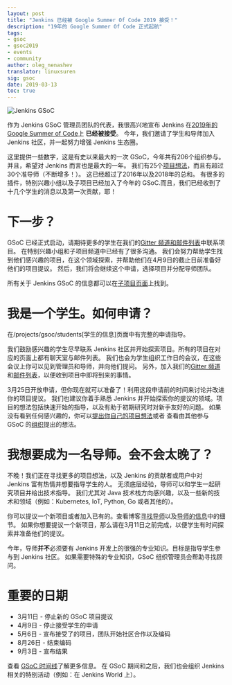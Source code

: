 ```yaml
---
layout: post
title: "Jenkins 已经被 Google Summer Of Code 2019 接受！"
description: "19年的 Google Summer Of Code 正式起航"
tags:
- gsoc
- gsoc2019
- events
- community
author: oleg_nenashev
translator: linuxsuren
sig: gsoc
date: 2019-03-13
toc: true
---
```


![Jenkins GSoC](../../../images/gsoc/jenkins-gsoc-logo_small.png)

作为 Jenkins GSoC 管理员团队的代表，我很高兴地宣布 Jenkins 在[2019年的 Google Summer of Code](https://summerofcode.withgoogle.com/)上 **已经被接受**。
今年，我们邀请了学生和导师加入 Jenkins 社区，并一起努力增强 Jenkins 生态圈。

这里提供一些数字，这是有史以来最大的一次 GSoC，今年共有206个组织参与。并且，希望对 Jenkins 而言也是最大的一年。
我们有25个[项目想法](https://jenkins.io/projects/gsoc/2019/project-ideas/)，而且有超过30个准导师（不断增多！）。
这已经超过了2016年以及2018年的总和。
有很多的插件，特别兴趣小组以及子项目已经加入了今年的 GSoC.而且，我们已经收到了十几个学生的消息以及第一次贡献，耶！

# 下一步？

GSoC 已经正式启动，请期待更多的学生在我们的[Gitter 频道和邮件列表](https://jenkins.io/zh/projects/gsoc/#contacts)中联系项目。
在特别兴趣小组和子项目频道中已经有了很多沟通。
我们会努力帮助学生找到他们感兴趣的项目，在这个领域探索，并帮助他们在4月9日的截止日前准备好他们的项目提议。
然后，我们将会继续这个申请，选择项目并分配导师团队。

所有关于 Jenkins GSoC 的信息都可以在[子项目页面](https://jenkins.io/zh/projects/gsoc/)上找到。

# 我是一个学生。如何申请？

在/projects/gsoc/students[学生的信息]页面中有完整的申请指导。

我们鼓励感兴趣的学生尽早联系 Jenkins 社区并开始探索项目。所有的项目在对应的页面上都有聊天室与邮件列表。
我们也会为学生组织工作日的会议，在这些会议上你可以见到管理员和导师，并向他们提问。
另外，加入我们的[Gitter 频道](https://gitter.im/jenkinsci/gsoc-sig)和[邮件列表](https://groups.google.com/forum/#!forum/jenkinsci-gsoc-all-public)，以便收到项目中即将到来的事情。

3月25日开放申请，但你现在就可以准备了！利用这段申请前的时间来讨论并改进你的项目提议。
我们也建议你着手熟悉 Jenkins 并开始探索你的提议的领域。项目的想法包括快速开始的指导，以及有助于初期研究时对新手友好的问题。
如果没有看到任何感兴趣的，你可以[提出你自己的项目想法](https://jenkins.io/zh/projects/gsoc/proposing-project-ideas/)或者
查看由其他参与 GSoC 的[组织](https://summerofcode.withgoogle.com/organizations/)提出的想法。

# 我想要成为一名导师。会不会太晚了？

不晚！我们正在寻找更多的项目想法，以及 Jenkins 的贡献者或用户中对 Jenkins 富有热情并想要指导学生的人。
无须底层经验，导师可以和学生一起研究项目并给出技术指导。
我们尤其对 Java 技术栈方向感兴趣，以及一些新的技术和领域（例如：Kubernetes, IoT, Python, Go 或者其他的）。

你可以提议一个新项目或者加入已有的。查看博客[寻找导师](https://jenkins.io/blog/2018/12/26/gsoc-2019-call-for-mentors/)以及[导师的信息](https://jenkins.io/projects/gsoc/mentors)中的细节。
如果你想要提议一个新项目，那么请在3月11日之前完成，以便学生有时间探索并准备他们的提议。

今年，导师**并不**必须要有 Jenkins 开发上的很强的专业知识。目标是指导学生参与到 Jenkins 社区。
如果需要特殊的专业知识，GSoC 组织管理员会帮助寻找顾问。

# 重要的日期

* 3月11日 - 停止新的 GSoC 项目提议
* 4月9日 - 停止接受学生的申请
* 5月6日 - 宣布接受了的项目，团队开始社区合作以及编码
* 8月26日 - 结束编码
* 9月3日 - 宣布结果

查看 [GSoC 时间线](https://summerofcode.withgoogle.com/how-it-works/#timeline)了解更多信息。
在 GSoC 期间和之后，我们也会组织 Jenkins 相关的特别活动（例如：在 Jenkins World 上）。
